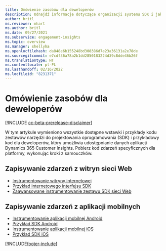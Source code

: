 ```yaml
---
title: Omówienie zasobów dla deweloperów
description: Odnajdź informacje dotyczące organizacji systemu SDK i jak je używać.
author: britl
ms.reviewer: mhart
ms.author: britl
ms.date: 09/27/2021
ms.subservice: engagement-insights
ms.topic: overview
ms.manager: shellyha
ms.openlocfilehash: da848e6b155248bd308386d7e23a36131a2e78de
ms.sourcegitcommit: e7cdf36a78a2b1dd2850183224d39c8dde46b26f
ms.translationtype: HT
ms.contentlocale: pl-PL
ms.lasthandoff: 02/16/2022
ms.locfileid: "8231371"
---
```

# <a name="developer-resources-overview"></a>Omówienie zasobów dla deweloperów

[!INCLUDE [cc-beta-prerelease-disclaimer](includes/cc-beta-prerelease-disclaimer.md)]

W tym artykule wymieniono wszystkie dostępne wstawki i przykłady kodu zestawów narzędzi do projektowania oprogramowania (SDK) i przykładowy kod dla deweloperów, który umożliwia udostępnianie danych aplikacji Dynamics 365 Customer Insights. Pobierz kod zdarzeń specyficznych dla platformy, wykonując kroki z samouczków.

## <a name="capture-events-from-websites"></a>Zapisywanie zdarzeń z witryn sieci Web

- [Instrumentowanie witryny internetowej](instrument-website.md)
- [Przykład internetowego interfejsu SDK](websdk-sample.md)
- [Zaawansowane instrumentowanie zestawu SDK sieci Web](advanced-SDK-implementation.md)

## <a name="capture-events-from-mobile-apps"></a>Zapisywanie zdarzeń z aplikacji mobilnych

- [Instrumentowanie aplikacji mobilnej Android](get-started-android.md)
- [Przykład SDK Android](androidsdk-sample.md)
- [Instrumentowanie aplikacji mobilnej iOS](get-started-ios.md)
- [Przykład SDK iOS](iossdk-sample.md)

[!INCLUDE[footer-include](../includes/footer-banner.md)]
